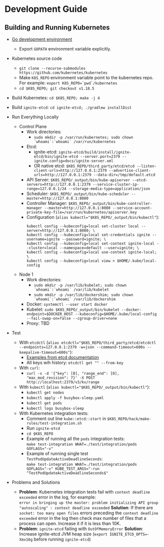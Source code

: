 # Development Guide

## Building and Running Kubernetes

- [Go development environment](https://golang.org/doc/install)
  - Export `GOPATH` environment variable explicitly.
  
- Kubernetes source code
  - `git clone --recurse-submodules https://github.com/kubernetes/kubernetes`
  - Make `K8S_REPO` environment variable point to the kubernetes repo. For example: 
    ```export K8S_REPO=`pwd`/kubernetes```
  - `cd $K8S_REPO; git checkout v1.18.5`
  
- Build Kubernetes: `cd $K8S_REPO; make -j 4`

- Build `ignite-etcd`: `cd ignite-etcd; ./gradlew installDist`

- Run Everything Locally 
  - Control Plane
    - Work directories: 
      - ```sudo mkdir -p /var/run/kubernetes; sudo chown `whoami`:`whoami` /var/run/kubernetes```
    - Etcd: 
      - ignite-etcd: `ignite-etcd/build/install/ignite-etcd/bin/ignite-etcd --server.port=2379 --ignite.config=docs/ignite-server.xml`
      - OR native etcd: `$K8S_REPO/third_party/etcd/etcd --listen-client-urls=http://127.0.0.1:2379 --advertise-client-urls=http://127.0.0.1:2379 --data-dir=/tmp/default.etcd` 
    - API Server: `$K8S_REPO/_output/bin/kube-apiserver --etcd-servers=http://127.0.0.1:2379 --service-cluster-ip-range=127.0.0.1/24 --storage-media-type=application/json`
    - Scheduler: `$K8S_REPO/_output/bin/kube-scheduler --master=http://127.0.0.1:8080`
    - Controller Manager: `$K8S_REPO/_output/bin/kube-controller-manager --master=http://127.0.0.1:8080 --service-account-private-key-file=/var/run/kubernetes/apiserver.key`
    - Configuration (`alias kubectl="$K8S_REPO/_output/bin/kubectl"`):
      ```shell script
      kubectl config --kubeconfig=local set-cluster local --server=http://127.0.0.1:8080; \
      kubectl config --kubeconfig=local set-credentials ignite --username=ignite --password=ignite; \
      kubectl config --kubeconfig=local set-context ignite-local --cluster=local --namespace=default --user=ignite; \
      kubectl config --kubeconfig=local use-context ignite-local; \
      kubectl config --kubeconfig=local view > $HOME/.kube/local-config
      ``` 
  - Node 1
    - Work directories: 
      - ```sudo mkdir -p /var/lib/kubelet; sudo chown `whoami`:`whoami` /var/lib/kubelet```
      - ```sudo mkdir -p /var/lib/dockershim; sudo chown `whoami`:`whoami` /var/lib/dockershim```
    - Docker: `systemctl --user start docker`
    - Kubelet: `sudo $K8S_REPO/_output/bin/kubelet --docker-endpoint=$DOCKER_HOST --kubeconfig=$HOME/.kube/local-config --fail-swap-on=false --cgroup-driver=none`
    - Proxy: TBD

- Test
  - With `etcdctl` (`alias etcdctl="$K8S_REPO/third_party/etcd/etcdctl --endpoints=127.0.0.1:2379 -w=json --command-timeout=600s --keepalive-timeout=600s"`):
    - [Examples from etcd documentation](https://etcd.io/docs/v3.4.0/dev-guide/interacting_v3/)
    - All keys wih history: `etcdctl get "" --from-key` 
  - With `curl`:
    - `curl -s -d '{"key": [0], "range_end": [0], "max_mod_revision": 7}' -X POST http://localhost:2379/v3/kv/range`
  - With `kubectl` (`alias kubectl="$K8S_REPO/_output/bin/kubectl"`):
    - `kubectl get nodes`
    - `kubectl apply -f busybox-sleep.yaml`    
    - `kubectl get pods`
    - `kubectl logs busybox-sleep`
  - With Kubernetes integration tests:
    - Comment out line `kube::etcd::start` in `$K8S_REPO/hack/make-rules/test-integration.sh`
    - Run `ignite-etcd` 
    - `cd $K8S_REPO` 
    - Example of running all the `pods` integration tests:  
      `make test-integration WHAT=./test/integration/pods GOFLAGS="-v"`
    - Example of running single test `TestPodUpdateActiveDeadlineSeconds`:  
      `make test-integration WHAT=./test/integration/pods GOFLAGS="-v" KUBE_TEST_ARGS="-run ^TestPodUpdateActiveDeadlineSeconds$"`

- Problems and Solutions
  - **Problem**: Kubernetes integration tests fail with `context deadline exceeded` error in the log, for example:  
    `error in bringing up the master: problem initializing API group "autoscaling" : context deadline exceeded`
    **Solution**: If there are `socket: too many open files` errors preceding the `context deadline exceeded` error 
    in the log then check max number of files that a process can open. Increase it if it is less than 10K.              
  - **Problem**: `ignite-etcd` failing with `OutOfMemoryError`
    **Solution**: Increase ignite-etcd JVM heap size (`export IGNITE_ETCD_OPTS=-Xmx16g` before running `ignite-etcd`)
